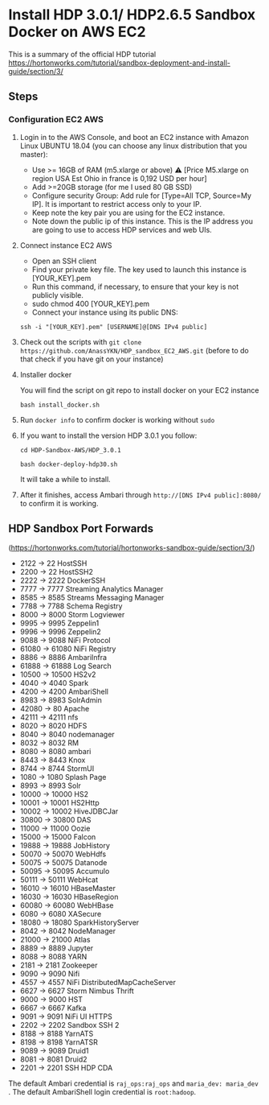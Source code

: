 # Install HDP 3.0.1/ HDP2.6.5 Sandbox Docker on AWS EC2 

This is a summary of the official HDP tutorial https://hortonworks.com/tutorial/sandbox-deployment-and-install-guide/section/3/


## Steps

### Configuration EC2 AWS

1. Login in to the AWS Console, and boot an EC2 instance with Amazon Linux UBUNTU 18.04 (you can choose any linux distribution that you master):
   - Use >= 16GB of RAM (m5.xlarge or above) ⚠️ [Price M5.xlarge on region USA Est Ohio in france is 0,192 USD per hour]
   - Add >=20GB storage (for me I used 80 GB SSD)
   - Configure security Group: Add rule for [Type=All TCP, Source=My IP]. 
      It is important to restrict access only to your IP. 
   - Keep note the key pair you are using for the EC2 instance.
   - Note down the public ip of this instance. 
     This is the IP address you are going to use to access HDP services and web UIs.

2. Connect instance EC2 AWS

   - Open an SSH client
   - Find your private key file. The key used to launch this instance is [YOUR_KEY].pem
   - Run this command, if necessary, to ensure that your key is not publicly visible.
   - sudo chmod 400 [YOUR_KEY].pem
   - Connect your instance using its public DNS:

    ``` 
    ssh -i "[YOUR_KEY].pem" [USERNAME]@[DNS IPv4 public] 
    ```

 3. Check out the scripts with `git clone https://github.com/AnassYKN/HDP_sandbox_EC2_AWS.git` (before to do that check if you have git on your instance) 

 4. Installer docker 

    You will find the script on git repo to install docker on your EC2 instance 

    ``` 
    bash install_docker.sh
    ``` 

5. Run `docker info` to confirm docker is working without `sudo`

6. If you want to install the version HDP 3.0.1  you follow:
   ``` 
   cd HDP-Sandbox-AWS/HDP_3.0.1
   ```
   ```
   bash docker-deploy-hdp30.sh
   ```
   It will take a while to install.


7. After it finishes, access Ambari through `http://[DNS IPv4 public]:8080/` to confirm it is working.

## HDP Sandbox Port Forwards
(https://hortonworks.com/tutorial/hortonworks-sandbox-guide/section/3/)

- 2122  ->  22      HostSSH
- 2200  ->  22      HostSSH2
- 2222  ->  2222    DockerSSH
- 7777  ->  7777    Streaming Analytics Manager
- 8585  ->  8585    Streams Messaging Manager
- 7788  ->  7788    Schema Registry
- 8000  ->  8000    Storm Logviewer
- 9995  ->  9995    Zeppelin1
- 9996  ->  9996    Zeppelin2
- 9088  ->  9088    NiFi Protocol
- 61080 ->  61080   NiFi Registry
- 8886  ->  8886    AmbariInfra
- 61888 ->  61888   Log Search
- 10500 ->  10500   HS2v2
- 4040  ->  4040    Spark
- 4200  ->  4200    AmbariShell
- 8983  ->  8983    SolrAdmin
- 42080 ->  80      Apache
- 42111 ->  42111   nfs
- 8020  ->  8020    HDFS
- 8040  ->  8040    nodemanager
- 8032  ->  8032    RM
- 8080  ->  8080    ambari
- 8443  ->  8443    Knox
- 8744  ->  8744    StormUI
- 1080  ->  1080    Splash Page
- 8993  ->  8993    Solr
- 10000 ->  10000   HS2
- 10001 ->  10001   HS2Http
- 10002 ->  10002   HiveJDBCJar
- 30800 ->  30800   DAS
- 11000 ->  11000   Oozie
- 15000 ->  15000   Falcon
- 19888 ->  19888   JobHistory
- 50070 ->  50070   WebHdfs
- 50075 ->  50075   Datanode
- 50095 ->  50095   Accumulo
- 50111 ->  50111   WebHcat
- 16010 ->  16010   HBaseMaster
- 16030 ->  16030   HBaseRegion
- 60080 ->  60080   WebHBase
- 6080  ->  6080    XASecure
- 18080 ->  18080   SparkHistoryServer
- 8042  ->  8042    NodeManager
- 21000 ->  21000   Atlas
- 8889  ->  8889    Jupyter
- 8088  ->  8088    YARN
- 2181  ->  2181    Zookeeper
- 9090  ->  9090    Nifi
- 4557  ->  4557    NiFi DistributedMapCacheServer
- 6627  ->  6627    Storm Nimbus Thrift
- 9000  ->  9000    HST
- 6667  ->  6667    Kafka
- 9091  ->  9091    NiFi UI HTTPS
- 2202  ->  2202    Sandbox SSH 2
- 8188  ->  8188    YarnATS
- 8198  ->  8198    YarnATSR
- 9089  ->  9089    Druid1
- 8081  ->  8081    Druid2
- 2201  ->  2201    SSH HDP CDA

The default Ambari credential is `raj_ops:raj_ops` and `maria_dev: maria_dev` . The default AmbariShell login credential is `root:hadoop`.
